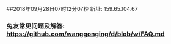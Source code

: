 ##2018年09月28日07时12分07秒 新址: 159.65.104.67
### 兔友常见问题及解答: https://github.com/wanggonging/d/blob/w/FAQ.md
